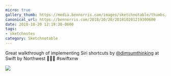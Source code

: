 ```yaml
---
micro: true
gallery_thumb: https://media.bennorris.com/images/sketchnotable/thumbs/swift-by-northwest-2018-sketchnotes-11.jpg
canonical_url: https://bennorris.com/2018/10/20/201810201219300600
date: 2018-10-20 12:19:30-0600
tags:
- sketchnotes
category: Sketchnotable
---
```


Great walkthrough of implementing Siri shortcuts by [@dimsumthinking](https://micro.blog/dimsumthinking) at Swift by Northwest 📱✍🏼 #swiftxnw

<img src="https://media.bennorris.com/images/sketchnotable/swift-by-northwest-2018/swift-by-northwest-2018-sketchnotes-11.jpg" />
